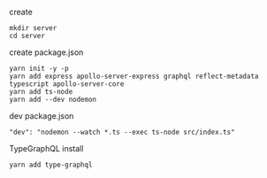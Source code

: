 create

```
mkdir server
cd server
```

create package.json

```
yarn init -y -p
yarn add express apollo-server-express graphql reflect-metadata typescript apollo-server-core
yarn add ts-node
yarn add --dev nodemon
```

dev package.json

```
"dev": "nodemon --watch *.ts --exec ts-node src/index.ts"
```

TypeGraphQL install

```
yarn add type-graphql
```
